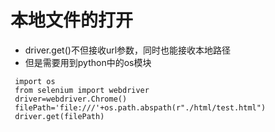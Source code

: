 # 本地文件的打开
* driver.get()不但接收url参数，同时也能接收本地路径
* 但是需要用到python中的os模块
```
 import os
 from selenium import webdriver
 driver=webdriver.Chrome()
 filePath='file:///'+os.path.abspath(r"./html/test.html")
 driver.get(filePath)
```